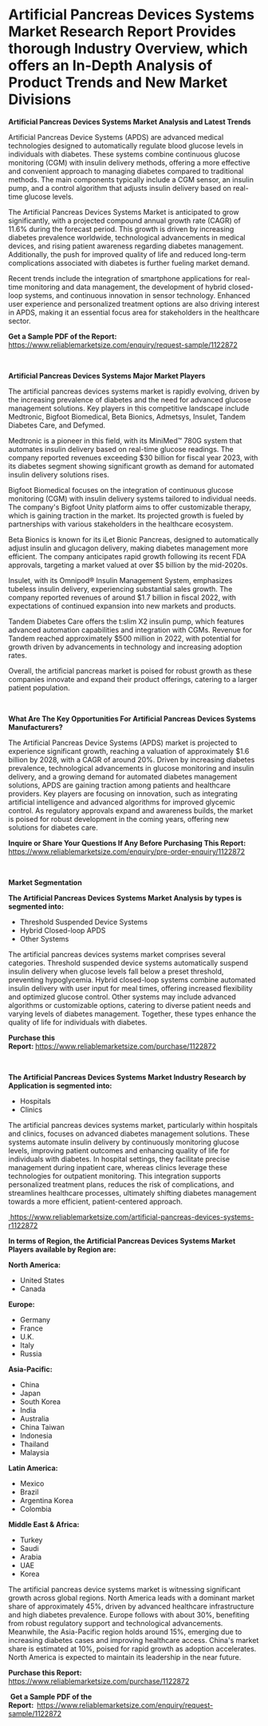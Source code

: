 <p><h1>Artificial Pancreas Devices Systems Market Research Report Provides thorough Industry Overview, which offers an In-Depth Analysis of Product Trends and New Market Divisions</h1></p><p><strong>Artificial Pancreas Devices Systems Market Analysis and Latest Trends</strong></p>
<p><p>Artificial Pancreas Device Systems (APDS) are advanced medical technologies designed to automatically regulate blood glucose levels in individuals with diabetes. These systems combine continuous glucose monitoring (CGM) with insulin delivery methods, offering a more effective and convenient approach to managing diabetes compared to traditional methods. The main components typically include a CGM sensor, an insulin pump, and a control algorithm that adjusts insulin delivery based on real-time glucose levels.</p><p>The Artificial Pancreas Devices Systems Market is anticipated to grow significantly, with a projected compound annual growth rate (CAGR) of 11.6% during the forecast period. This growth is driven by increasing diabetes prevalence worldwide, technological advancements in medical devices, and rising patient awareness regarding diabetes management. Additionally, the push for improved quality of life and reduced long-term complications associated with diabetes is further fueling market demand. </p><p>Recent trends include the integration of smartphone applications for real-time monitoring and data management, the development of hybrid closed-loop systems, and continuous innovation in sensor technology. Enhanced user experience and personalized treatment options are also driving interest in APDS, making it an essential focus area for stakeholders in the healthcare sector.</p></p>
<p><strong>Get a Sample PDF of the Report:&nbsp;</strong> <a href="https://www.reliablemarketsize.com/enquiry/request-sample/1122872?utm_campaign=3033&utm_medium=2&utm_source=Github&utm_content=ia&utm_term=19042025&utm_id=artificial-pancreas-devices-systems">https://www.reliablemarketsize.com/enquiry/request-sample/1122872</a></p>
<p>&nbsp;</p>
<p><strong>Artificial Pancreas Devices Systems Major Market Players</strong></p>
<p><p>The artificial pancreas devices systems market is rapidly evolving, driven by the increasing prevalence of diabetes and the need for advanced glucose management solutions. Key players in this competitive landscape include Medtronic, Bigfoot Biomedical, Beta Bionics, Admetsys, Insulet, Tandem Diabetes Care, and Defymed.</p><p>Medtronic is a pioneer in this field, with its MiniMed™ 780G system that automates insulin delivery based on real-time glucose readings. The company reported revenues exceeding $30 billion for fiscal year 2023, with its diabetes segment showing significant growth as demand for automated insulin delivery solutions rises.</p><p>Bigfoot Biomedical focuses on the integration of continuous glucose monitoring (CGM) with insulin delivery systems tailored to individual needs. The company's Bigfoot Unity platform aims to offer customizable therapy, which is gaining traction in the market. Its projected growth is fueled by partnerships with various stakeholders in the healthcare ecosystem.</p><p>Beta Bionics is known for its iLet Bionic Pancreas, designed to automatically adjust insulin and glucagon delivery, making diabetes management more efficient. The company anticipates rapid growth following its recent FDA approvals, targeting a market valued at over $5 billion by the mid-2020s.</p><p>Insulet, with its Omnipod® Insulin Management System, emphasizes tubeless insulin delivery, experiencing substantial sales growth. The company reported revenues of around $1.7 billion in fiscal 2022, with expectations of continued expansion into new markets and products.</p><p>Tandem Diabetes Care offers the t:slim X2 insulin pump, which features advanced automation capabilities and integration with CGMs. Revenue for Tandem reached approximately $500 million in 2022, with potential for growth driven by advancements in technology and increasing adoption rates.</p><p>Overall, the artificial pancreas market is poised for robust growth as these companies innovate and expand their product offerings, catering to a larger patient population.</p></p>
<p>&nbsp;</p>
<p><strong>What Are The Key Opportunities For Artificial Pancreas Devices Systems Manufacturers?</strong></p>
<p><p>The Artificial Pancreas Device Systems (APDS) market is projected to experience significant growth, reaching a valuation of approximately $1.6 billion by 2028, with a CAGR of around 20%. Driven by increasing diabetes prevalence, technological advancements in glucose monitoring and insulin delivery, and a growing demand for automated diabetes management solutions, APDS are gaining traction among patients and healthcare providers. Key players are focusing on innovation, such as integrating artificial intelligence and advanced algorithms for improved glycemic control. As regulatory approvals expand and awareness builds, the market is poised for robust development in the coming years, offering new solutions for diabetes care.</p></p>
<p><strong>Inquire or Share Your Questions If Any Before Purchasing This Report:</strong> <a href="https://www.reliablemarketsize.com/enquiry/pre-order-enquiry/1122872?utm_campaign=3033&utm_medium=2&utm_source=Github&utm_content=ia&utm_term=19042025&utm_id=artificial-pancreas-devices-systems">https://www.reliablemarketsize.com/enquiry/pre-order-enquiry/1122872</a></p>
<p>&nbsp;</p>
<p><strong>Market Segmentation</strong></p>
<p><strong>The Artificial Pancreas Devices Systems Market Analysis by types is segmented into:</strong></p>
<p><ul><li>Threshold Suspended Device Systems</li><li>Hybrid Closed-loop APDS</li><li>Other Systems</li></ul></p>
<p><p>The artificial pancreas devices systems market comprises several categories. Threshold suspended device systems automatically suspend insulin delivery when glucose levels fall below a preset threshold, preventing hypoglycemia. Hybrid closed-loop systems combine automated insulin delivery with user input for meal times, offering increased flexibility and optimized glucose control. Other systems may include advanced algorithms or customizable options, catering to diverse patient needs and varying levels of diabetes management. Together, these types enhance the quality of life for individuals with diabetes.</p></p>
<p><strong>Purchase this Report:&nbsp;</strong><a href="https://www.reliablemarketsize.com/purchase/1122872?utm_campaign=3033&utm_medium=2&utm_source=Github&utm_content=ia&utm_term=19042025&utm_id=artificial-pancreas-devices-systems">https://www.reliablemarketsize.com/purchase/1122872</a></p>
<p>&nbsp;</p>
<p><strong>The Artificial Pancreas Devices Systems Market Industry Research by Application is segmented into:</strong></p>
<p><ul><li>Hospitals</li><li>Clinics</li></ul></p>
<p><p>The artificial pancreas devices systems market, particularly within hospitals and clinics, focuses on advanced diabetes management solutions. These systems automate insulin delivery by continuously monitoring glucose levels, improving patient outcomes and enhancing quality of life for individuals with diabetes. In hospital settings, they facilitate precise management during inpatient care, whereas clinics leverage these technologies for outpatient monitoring. This integration supports personalized treatment plans, reduces the risk of complications, and streamlines healthcare processes, ultimately shifting diabetes management towards a more efficient, patient-centered approach.</p></p>
<p><a href="https://www.reliablemarketsize.com/artificial-pancreas-devices-systems-r1122872?utm_campaign=3033&utm_medium=2&utm_source=Github&utm_content=ia&utm_term=19042025&utm_id=artificial-pancreas-devices-systems">&nbsp;https://www.reliablemarketsize.com/artificial-pancreas-devices-systems-r1122872</a></p>
<p><strong>In terms of Region, the Artificial Pancreas Devices Systems Market Players available by Region are:</strong></p>
<p>
    <p> <strong> North America: </strong>
        <ul>
            <li>United States</li>
            <li>Canada</li>
        </ul>
        </p> 
    <p> <strong> Europe: </strong>
        <ul>
            <li>Germany</li>
            <li>France</li>
            <li>U.K.</li>
            <li>Italy</li>
            <li>Russia</li>
        </ul>
        </p> 
    <p> <strong> Asia-Pacific: </strong>
        <ul>
            <li>China</li>
            <li>Japan</li>
            <li>South Korea</li>
            <li>India</li>
            <li>Australia</li>
            <li>China Taiwan</li>
            <li>Indonesia</li>
            <li>Thailand</li>
            <li>Malaysia</li>
        </ul>
        </p> 
    <p> <strong> Latin America: </strong>
        <ul>
            <li>Mexico</li>
            <li>Brazil</li>
            <li>Argentina Korea</li>
            <li>Colombia</li>
        </ul>
        </p> 
    <p> <strong> Middle East & Africa: </strong>
        <ul>
            <li>Turkey</li>
            <li>Saudi</li>
            <li>Arabia</li>
            <li>UAE</li>
            <li>Korea</li>
        </ul>
    </p>
    </p>
<p><p>The artificial pancreas device systems market is witnessing significant growth across global regions. North America leads with a dominant market share of approximately 45%, driven by advanced healthcare infrastructure and high diabetes prevalence. Europe follows with about 30%, benefiting from robust regulatory support and technological advancements. Meanwhile, the Asia-Pacific region holds around 15%, emerging due to increasing diabetes cases and improving healthcare access. China's market share is estimated at 10%, poised for rapid growth as adoption accelerates. North America is expected to maintain its leadership in the near future.</p></p>
<p><strong>Purchase this Report: </strong><a href="https://www.reliablemarketsize.com/purchase/1122872?utm_campaign=3033&utm_medium=2&utm_source=Github&utm_content=ia&utm_term=19042025&utm_id=artificial-pancreas-devices-systems">https://www.reliablemarketsize.com/purchase/1122872</a></p>
<p>&nbsp;<strong>Get a Sample PDF of the Report:&nbsp;&nbsp;</strong><a href="https://www.reliablemarketsize.com/enquiry/request-sample/1122872?utm_campaign=3033&utm_medium=2&utm_source=Github&utm_content=ia&utm_term=19042025&utm_id=artificial-pancreas-devices-systems">https://www.reliablemarketsize.com/enquiry/request-sample/1122872</a></p>
<p><strong></strong></p>
<p><p></p><p></p><p></p></p>